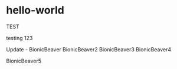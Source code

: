 # hello-world
TEST


testing 123

Update - BionicBeaver
BionicBeaver2
BionicBeaver3
BionicBeaver4 

BionicBeaver5

